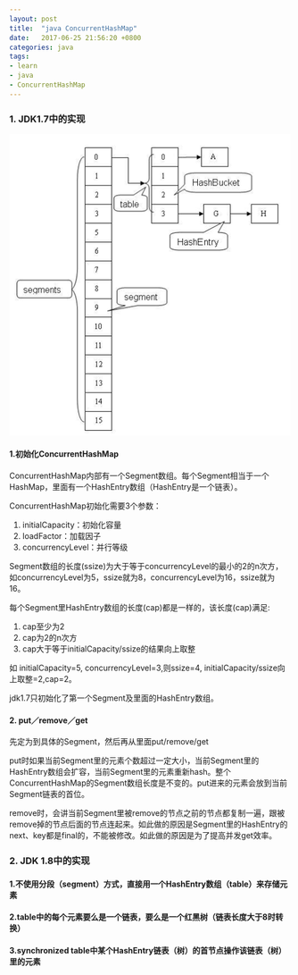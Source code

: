 ```yaml
---
layout: post
title:  "java ConcurrentHashMap"
date:   2017-06-25 21:56:20 +0800
categories: java
tags:
- learn
- java
- ConcurrentHashMap
---
```

### 1. JDK1.7中的实现

![concurrenthashmap-1](/public/img/2017-06-25-concurrenthashmap.png)

#### 1.初始化ConcurrentHashMap
ConcurrentHashMap内部有一个Segment数组。每个Segment相当于一个HashMap，里面有一个HashEntry数组（HashEntry是一个链表）。

ConcurrentHashMap初始化需要3个参数：
 1. initialCapacity：初始化容量
 2. loadFactor：加载因子
 3. concurrencyLevel：并行等级

Segment数组的长度(ssize)为大于等于concurrencyLevel的最小的2的n次方，如concurrencyLevel为5，ssize就为8，concurrencyLevel为16，ssize就为16。

每个Segment里HashEntry数组的长度(cap)都是一样的，该长度(cap)满足:
1. cap至少为2
2. cap为2的n次方
3. cap大于等于initialCapacity/ssize的结果向上取整

如 initialCapacity=5, concurrencyLevel=3,则ssize=4, initialCapacity/ssize向上取整=2,cap=2。

jdk1.7只初始化了第一个Segment及里面的HashEntry数组。

#### 2. put／remove／get

先定为到具体的Segment，然后再从里面put/remove/get

put时如果当前Segment里的元素个数超过一定大小，当前Segment里的HashEntry数组会扩容，当前Segment里的元素重新hash。整个ConcurrentHashMap的Segment数组长度是不变的。put进来的元素会放到当前Segment链表的首位。

remove时，会讲当前Segment里被remove的节点之前的节点都复制一遍，跟被remove掉的节点后面的节点连起来。如此做的原因是Segment里的HashEntry的next、key都是final的，不能被修改。如此做的原因是为了提高并发get效率。

### 2. JDK 1.8中的实现

#### 1.不使用分段（segment）方式，直接用一个HashEntry数组（table）来存储元素

#### 2.table中的每个元素要么是一个链表，要么是一个红黑树（链表长度大于8时转换）

#### 3.synchronized table中某个HashEntry链表（树）的首节点操作该链表（树）里的元素


